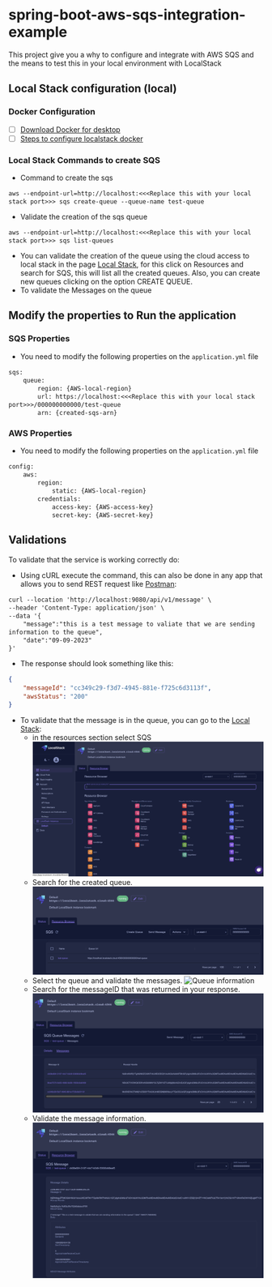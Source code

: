 # spring-boot-aws-sqs-integration-example
This project give you a why to configure and integrate with AWS SQS and the means to test this in your local environment with LocalStack

## Local Stack configuration (local)

### Docker Configuration

- [ ] [Download Docker for desktop](https://www.docker.com/products/docker-desktop/)
- [ ] [Steps to configure localstack docker](https://hub.docker.com/r/localstack/localstack)

### Local Stack Commands to create SQS

- Command to create the sqs

```shell
aws --endpoint-url=http://localhost:<<<Replace this with your local stack port>>> sqs create-queue --queue-name test-queue
```

- Validate the creation of the sqs queue

```shell
aws --endpoint-url=http://localhost:<<<Replace this with your local stack port>>> sqs list-queues
```

- You can validate the creation of the queue using the cloud access to local stack in the page  [Local Stack](https://app.localstack.cloud), for this click on Resources and search for SQS, this will list all the created queues. Also, you can create new queues clicking on the option CREATE QUEUE.
- To validate the Messages on the queue

## Modify the properties to Run the application

### SQS Properties

- You need to modify the following properties on the ```application.yml``` file

```properties
sqs:
    queue:
        region: {AWS-local-region}
        url: https://localhost:<<<Replace this with your local stack port>>>/000000000000/test-queue
        arn: {created-sqs-arn}
```

### AWS Properties

- You need to modify the following properties on the ```application.yml``` file

```properties
config:
    aws:
        region:
            static: {AWS-local-region}
        credentials:
            access-key: {AWS-access-key}
            secret-key: {AWS-secret-key}
```

## Validations

To validate that the service is working correctly do:

- Using cURL execute the command, this can also be done in any app that allows you to send REST request like [Postman](https://www.postman.com):

```shell
curl --location 'http://localhost:9080/api/v1/message' \
--header 'Content-Type: application/json' \
--data '{
    "message":"this is a test message to valiate that we are sending information to the queue",
    "date":"09-09-2023"
}'
```

- The response should look something like this:

```json
{
    "messageId": "cc349c29-f3d7-4945-881e-f725c6d3113f",
    "awsStatus": "200"
}
```

- To validate that the message is in the queue, you can go to the [Local Stack](https://app.localstack.cloud):
  - in the resources section select SQS
![Resources Section](/images/localstack-resoucces.png)
  - Search for the created queue.
![Created queue](images/created-queue.png)
  - Select the queue and validate the messages.
![Queue information](images/queue-info.png)
  - Search for the messageID that was returned in your response.
![Messages in queue](images/messages-in-the-queue.png)
  - Validate the message information.
![Message information](images/message-information.png)